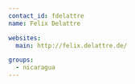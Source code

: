 ```yaml
---
contact_id: fdelattre
name: Felix Delattre

websites:
  main: http://felix.delattre.de/

groups:
  - nicaragua
---
```

